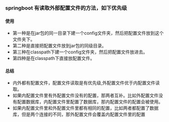 ### springboot 有读取外部配置文件的方法，如下优先级

#### 使用

- 第一种是在jar包的同一目录下建一个config文件夹，然后把配置文件放到这个文件夹下。
- 第二种是直接把配置文件放到jar包的同级目录。
- 第三种在classpath下建一个config文件夹，然后把配置文件放进去。
- 第四种是在classpath下直接放配置文件。

#### 总结

- 内外都有配置文件，配置文件读取是有优先级,外配置文件优于内配置文件读取。
- 如果内配置文件里有外配置文件没有的配置，那两者互补。比如外配置文件没有配置数据库，内配置文件里配置了数据库，那内配置文件的配置会被使用。
- 如果内配置文件里和外配置文件里都有相同的配置，比如两者都配置了数据库，但是两个连接的不同，那外配置文件会覆盖内配置文件里的配置

